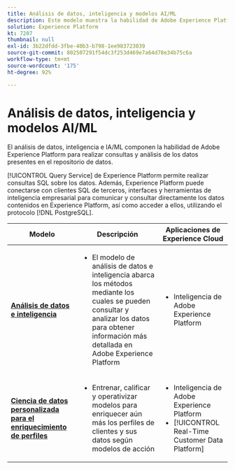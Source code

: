 ```yaml
---
title: Análisis de datos, inteligencia y modelos AI/ML
description: Este modelo muestra la habilidad de Adobe Experience Platform para realizar consultas y análisis de los datos presentes en el repositorio de datos.
solution: Experience Platform
kt: 7207
thumbnail: null
exl-id: 3b22dfdd-3fbe-40b3-b798-1ee983723039
source-git-commit: 802507291f54dc3f253d469e7a64d78e34b75c6a
workflow-type: tm+mt
source-wordcount: '175'
ht-degree: 92%

---
```


# Análisis de datos, inteligencia y modelos AI/ML

El análisis de datos, inteligencia e IA/ML componen la habilidad de Adobe Experience Platform para realizar consultas y análisis de los datos presentes en el repositorio de datos.

[!UICONTROL Query Service] de Experience Platform permite realizar consultas SQL sobre los datos. Además, Experience Platform puede conectarse con clientes SQL de terceros, interfaces y herramientas de inteligencia empresarial para comunicar y consultar directamente los datos contenidos en Experience Platform, así como acceder a ellos, utilizando el protocolo [!DNL PostgreSQL].

| Modelo | Descripción | Aplicaciones de Experience Cloud |
|---|---|---|
| **[Análisis de datos e inteligencia](analysis.md)** | <ul><li>El modelo de análisis de datos e inteligencia abarca los métodos mediante los cuales se pueden consultar y analizar los datos para obtener información más detallada en Adobe Experience Platform</ul></li> | <ul><li> Inteligencia de Adobe Experience Platform</ul></li> |
| **[Ciencia de datos personalizada para el enriquecimiento de perfiles](data-science.md)** | <ul><li>Entrenar, calificar y operativizar modelos para enriquecer aún más los perfiles de clientes y sus datos según modelos de acción</li></ul> | <ul><li>Inteligencia de Adobe Experience Platform</li><li> [!UICONTROL Real-Time Customer Data Platform]</li></ul> |
